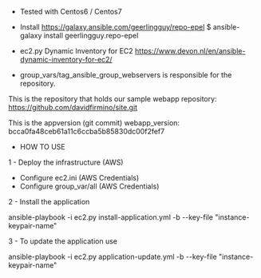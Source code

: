 - Tested with Centos6 / Centos7

- Install https://galaxy.ansible.com/geerlingguy/repo-epel
$ ansible-galaxy install geerlingguy.repo-epel

- ec2.py Dynamic Inventory for EC2
https://www.devon.nl/en/ansible-dynamic-inventory-for-ec2/

- group_vars/tag_ansible_group_webservers is responsible for the repository.

This is the repository that holds our sample webapp
repository: https://github.com/davidfirmino/site.git

This is the appversion (git commit)
webapp_version: bcca0fa48ceb61a11c6ccba5b85830dc00f2fef7

- HOW TO USE

1 - Deploy the infrastructure (AWS) 
- Configure ec2.ini (AWS Credentials)
- Configure group_var/all (AWS Credentials)

2 - Install the application

ansible-playbook -i ec2.py install-application.yml -b --key-file "instance-keypair-name"

3 - To update the application use

ansible-playbook -i ec2.py application-update.yml -b --key-file "instance-keypair-name"

